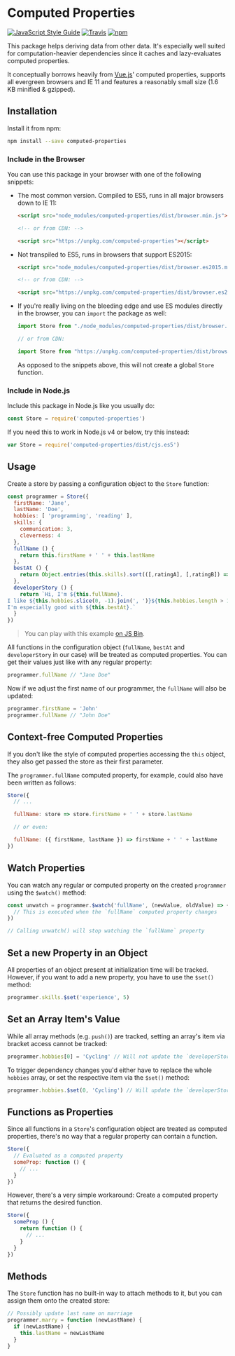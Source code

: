 # Computed Properties

[![JavaScript Style Guide](https://img.shields.io/badge/code_style-standard-brightgreen.svg)](https://standardjs.com)
[![Travis](https://img.shields.io/travis/Loilo/computed-properties.svg)](https://travis-ci.org/Loilo/computed-properties)
[![npm](https://img.shields.io/npm/v/computed-properties.svg)](https://www.npmjs.com/package/computed-properties)

This package helps   deriving data from other data. It's especially well suited for computation-heavier dependencies since it caches and lazy-evaluates computed properties.

It conceptually borrows heavily from [Vue.js](https://vuejs.org)' computed properties, supports all evergreen browsers and IE 11 and features a reasonably small size (1.6 KB minified & gzipped).

## Installation
Install it from npm:

```bash
npm install --save computed-properties
```

### Include in the Browser
You can use this package in your browser with one of the following snippets:

* The most common version. Compiled to ES5, runs in all major browsers down to IE 11:

  ```html
  <script src="node_modules/computed-properties/dist/browser.min.js"></script>

  <!-- or from CDN: -->

  <script src="https://unpkg.com/computed-properties"></script>
  ```

* Not transpiled to ES5, runs in browsers that support ES2015:

  ```html
  <script src="node_modules/computed-properties/dist/browser.es2015.min.js"></script>

  <!-- or from CDN: -->

  <script src="https://unpkg.com/computed-properties/dist/browser.es2015.min.js"></script>
  ```

* If you're really living on the bleeding edge and use ES modules directly in the browser, you can `import` the package as well:

  ```javascript
  import Store from "./node_modules/computed-properties/dist/browser.module.min.js"

  // or from CDN:

  import Store from "https://unpkg.com/computed-properties/dist/browser.module.min.js"
  ```

  As opposed to the snippets above, this will not create a global `Store` function.

### Include in Node.js
Include this package in Node.js like you usually do:

```javascript
const Store = require('computed-properties')
```

If you need this to work in Node.js v4 or below, try this instead:

```javascript
var Store = require('computed-properties/dist/cjs.es5')
```

## Usage
Create a store by passing a configuration object to the `Store` function:

```javascript
const programmer = Store({
  firstName: 'Jane',
  lastName: 'Doe',
  hobbies: [ 'programming', 'reading' ],
  skills: {
    communication: 3,
    cleverness: 4
  },
  fullName () {
    return this.firstName + ' ' + this.lastName
  },
  bestAt () {
    return Object.entries(this.skills).sort(([,ratingA], [,ratingB]) => ratingB - ratingA)[0][0]
  },
  developerStory () {
    return `Hi, I'm ${this.fullName}.
I like ${this.hobbies.slice(0, -1).join(', ')}${this.hobbies.length > 1 ? ' and ' : ''}${this.hobbies[this.hobbies.length - 1]}.
I'm especially good with ${this.bestAt}.`
  }
})
```

> You can play with this example [on JS Bin](https://jsbin.com/pizigehadi/edit?js,console).

All functions in the configuration object (`fullName`, `bestAt` and `developerStory` in our case) will be treated as computed properties. You can get their values just like with any regular property:

```javascript
programmer.fullName // "Jane Doe"
```

Now if we adjust the first name of our programmer, the `fullName` will also be updated:

```javascript
programmer.firstName = 'John'
programmer.fullName // "John Doe"
```

## Context-free Computed Properties
If you don't like the style of computed properties accessing the `this` object, they also get passed the store as their first parameter.

The `programmer.fullName` computed property, for example, could also have been written as follows:

```javascript
Store({
  // ...

  fullName: store => store.firstName + ' ' + store.lastName

  // or even:

  fullName: ({ firstName, lastName }) => firstName + ' ' + lastName
})
```

## Watch Properties
You can watch any regular or computed property on the created `programmer` using the `$watch()` method:

```javascript
const unwatch = programmer.$watch('fullName', (newValue, oldValue) => {
  // This is executed when the `fullName` computed property changes
})

// Calling unwatch() will stop watching the `fullName` property
```


## Set a new Property in an Object
All properties of an object present at initialization time will be tracked. However, if you want to add a new property, you have to use the `$set()` method:

```javascript
programmer.skills.$set('experience', 5)
```

## Set an Array Item's Value
While all array methods (e.g. `push()`) are tracked, setting an array's item via bracket access cannot be tracked:

```javascript
programmer.hobbies[0] = 'Cycling' // Will not update the `developerStory`
```

To trigger dependency changes you'd either have to replace the whole `hobbies` array, or set the respective item via the `$set()` method:

```javascript
programmer.hobbies.$set(0, 'Cycling') // Will update the `developerStory`
```

## Functions as Properties
Since all functions in a `Store`'s configuration object are treated as computed properties, there's no way that a regular property can contain a function.

```javascript
Store({
  // Evaluated as a computed property
  someProp: function () {
    // ...
  }
})
```

However, there's a very simple workaround: Create a computed property that returns the desired function.

```javascript
Store({
  someProp () {
    return function () {
      // ...
    }
  }
})
```


## Methods
The `Store` function has no built-in way to attach methods to it, but you can assign them onto the created store:

```javascript
// Possibly update last name on marriage
programmer.marry = function (newLastName) {
  if (newLastName) {
    this.lastName = newLastName
  }
}
```
